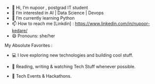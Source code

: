 
- 👋 Hi, I’m nupoor , postgrad IT student
- 👀 I’m interested in  AI | Data Science | Devops
- 🌱 I’m currently learning Python
- 📫 How to reach me [Linkdin] : https://www.linkedin.com/in/nupoor-kedare/
- 😄 Pronouns: she/her

  
My Absolute Favorites :
  
 - 💻   I love exploring new technologies and building cool stuff.

 -  📰   Reading, writing & watching Tech Stuff whenever possible.
 -  🍕   Tech Events & Hackathons.

<!---
nupoorkedare2002/nupoorkedare2002 is a ✨ special ✨ repository because its `README.md` (this file) appears on your GitHub profile.
You can click the Preview link to take a look at your changes.
--->
